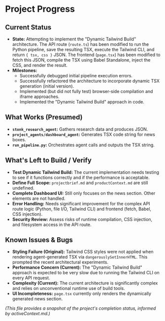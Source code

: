 # Project Progress

## Current Status

*   **State:** Attempting to implement the "Dynamic Tailwind Build" architecture. The API route (`route.ts`) has been modified to run the Python pipeline, save the resulting TSX, execute the Tailwind CLI, and return `{ tsx, css }` JSON. The frontend (`page.tsx`) has been modified to fetch this JSON, compile the TSX using Babel Standalone, inject the CSS, and render the result.
*   **Milestones:**
    *   Successfully debugged initial pipeline execution errors.
    *   Successfully refactored the architecture to incorporate dynamic TSX generation (initial version).
    *   Implemented (but did not fully test) browser-side compilation and iframe approaches.
    *   Implemented the "Dynamic Tailwind Build" approach in code.

## What Works (Presumed)

*   **`stonk_research_agent`:** Gathers research data and produces JSON.
*   **`project_agents/dashboard_agent`:** Generates TSX code string for news boxes.
*   **`run_pipeline.py`:** Orchestrates agent calls and outputs the TSX string.

## What's Left to Build / Verify

*   **Test Dynamic Tailwind Build:** The current implementation needs testing to see if it functions correctly and if the performance is acceptable.
*   **Define Full Scope:** `projectbrief.md` and `productContext.md` are still undefined.
*   **Complete Dashboard UI:** Still only focuses on the news section. Other elements are not handled.
*   **Error Handling:** Needs significant improvement for the complex API route logic (Python, file I/O, Tailwind CLI) and frontend (fetch, Babel, CSS injection).
*   **Security Review:** Assess risks of runtime compilation, CSS injection, and filesystem access in the API route.

## Known Issues & Bugs

*   **Styling Failure (Original):** Tailwind CSS styles were not applied when rendering agent-generated TSX via `dangerouslySetInnerHTML`. This prompted the recent architectural experiments.
*   **Performance Concern (Current):** The "Dynamic Tailwind Build" approach is expected to be very slow due to running the Tailwind CLI on every API request.
*   **Complexity (Current):** The current architecture is significantly complex and relies on unconventional runtime use of build tools.
*   **UI Incompleteness:** `page.tsx` currently only renders the dynamically generated news section.

*(This file provides a snapshot of the project's completion status, informed by activeContext.md.)*
